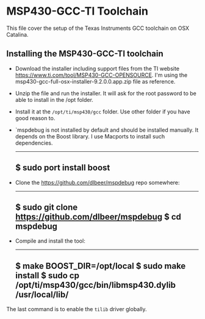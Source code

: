 MSP430-GCC-TI Toolchain
=======================

This file cover the setup of the Texas Instruments GCC toolchain on OSX Catalina.

Installing the MSP430-GCC-TI toolchain
--------------------------------------

* Download the installer including support files from the TI website <https://www.ti.com/tool/MSP430-GCC-OPENSOURCE>.
I'm using the msp430-gcc-full-osx-installer-9.2.0.0.app.zip file as reference.

* Unzip the file and run the installer. It will ask for the root password to be able to install in the /opt folder.

* Install it at the `/opt/ti/msp430/gcc` folder. Use other folder if you have good reason to.

* `mspdebug is not installed by default and should be installed manually. It depends on the Boost library.
I use Macports to install such dependencies.

  ---
  $ sudo port install boost
  ---

* Clone the <https://github.com/dlbeer/mspdebug> repo somewhere:

  ---
  $ sudo git clone https://github.com/dlbeer/mspdebug
  $ cd mspdebug
  ---

- Compile and install the tool:

  ---
  $ make BOOST_DIR=/opt/local
  $ sudo make install
  $ sudo cp /opt/ti/msp430/gcc/bin/libmsp430.dylib /usr/local/lib/
  ---

The last command is to enable the `tilib` driver globally.
